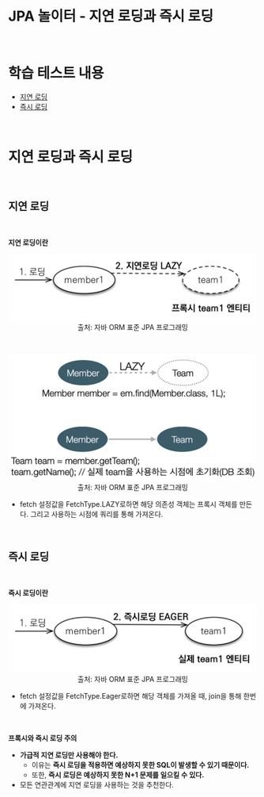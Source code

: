 # JPA 놀이터 - 지연 로딩과 즉시 로딩

<br>

# 학습 테스트 내용
- [지연 로딩](./src/test/java/com/binghe/LazyTest.java)
- [즉시 로딩](./src/test/java/com/binghe/EagerTest.java)

<br>

# 지연 로딩과 즉시 로딩

<br>

## 지연 로딩

<br>

**지연 로딩이란**

<p align="center"><img src="./image/lazy_loading_1.png"><br>출처: 자바 ORM 표준 JPA 프로그래밍</p>

<br>

<p align="center"><img src="./image/lazy_loading_2.png"><br>출처: 자바 ORM 표준 JPA 프로그래밍</p>

* fetch 설정값을 FetchType.LAZY로하면 해당 의존성 객체는 프록시 객체를 만든다. 그리고 사용하는 시점에 쿼리를 통해 가져온다.

<br>

## 즉시 로딩

<br>

**즉시 로딩이란**

<p align="center"><img src="./image/eager_loading.png"><br>출처: 자바 ORM 표준 JPA 프로그래밍</p>  

* fetch 설정값을 FetchType.Eager로하면 해당 객체를 가져올 때, join을 통해 한번에 가져온다.

<br>

**프록시와 즉시 로딩 주의**
* **가급적 지연 로딩만 사용해야 한다.**
  * 이유는 **즉시 로딩을 적용하면 예상하지 못한 SQL이 발생할 수 있기 때문이다.**
  * 또한, **즉시 로딩은 예상하지 못한 N+1 문제를 일으킬 수 있다.**
* 모든 연관관계에 지연 로딩을 사용하는 것을 추천한다.
